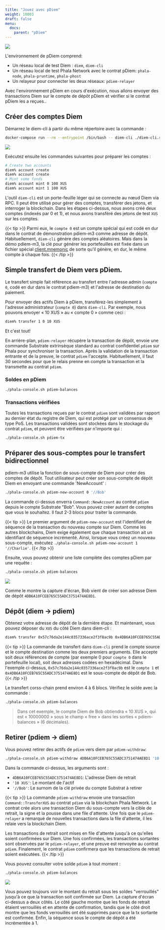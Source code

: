```yaml
---
title: "Jouez avec pDiem"
weight: 10003
draft: false
menu:
  docs:
    parent: "pDiem"
---
```


![](/images/docs/pdiem/docker-compose-structure.png)

L'environnement de pDiem comprend:

- Un réseau local de test Diem : `diem`, `diem-cli`
- Un réseau local de test Phala Network avec le contrat pDiem: `phala-node`, `phala-pruntime`, `phala-phost`
- Un relayeur pour connecter les deux réseaux: `pdiem-relayer`

Avec l'environnement pDiem en cours d'exécution, nous allons envoyer des transactions Diem sur le compte de dépôt pDiem et vérifier si le contrat pDiem les a reçues..

## Créer des comptes Diem

Démarrez le diem-cli à partir du même répertoire avec la commande :

```bash
docker-compose run --rm --entrypoint /bin/bash -- diem-cli ./diem-cli.sh
```

![](/images/docs/pdiem/diem-cli.png)

Exécutez ensuite les commandes suivantes pour préparer les comptes :

```bash
# Create two accounts
diem% account create
diem% account create
# Mint some funds
diem% account mint 0 100 XUS
diem% account mint 1 100 XUS
```

L'outil `diem-cli` est un porte-feuille léger qui se connecte au nœud Diem via RPC. Il peut être utilisé pour gérer des comptes, transférer des jetons, et interroger la blockchain. Dans les étapes ci-dessus, nous avons créé deux comptes (indexés par 0 et 1), et nous avons transféré des jetons de test `XUS` sur les comptes.


{{< tip >}}
Parmi eux, le `compte 0` est un compte spécial qui est codé en dur dans le contrat de démonstration pdiem-m3 comme adresse de dépôt. Habituellement, `diem-cli` génère des comptes aléatoires. Mais dans la démo pdiem-m3, la clé pour générer les portefeuilles est fixée dans un fichier spécial [client.mnemonic](https://github.com/Phala-Network/phala-docker/blob/pdiem-m3/dockerfile.d/client.mnemonic) de sorte qu'il génère, en dur, le même compte à chaque fois.
{{< /tip >}}

## Simple transfert de Diem vers pDiem.

Le transfert simple fait référence au transfert entre l'adresse admin (`compte 0`, codé en dur dans le contrat pdiem-m3) et l'adresse de destination du paiement.

Pour envoyer des actifs Diem à pDiem, transférez-les simplement à l'adresse administrateur (`compte 0`) dans `diem-cli`. Par exemple, nous pouvons envoyer « 10 XUS » au « compte 0 » comme ceci :

```bash
diem% transfer 1 0 10 XUS
```

Et c'est tout!

En arrière-plan, `pdiem-relayer` récupère la transaction de dépôt, envoie une commande Substrate extrinsèque standard au contrat confidentiel `pdiem` sur Phala pour synchroniser la transaction. Après la validation de la transaction entrante et de la preuve, le contrat `pdiem` l'accepte. Habituellement, il faut 30 secondes pour que le relais prenne en compte la transaction et la transmette au contrat `pdiem`.

### Soldes en pDiem

```bash
./phala-console.sh pdiem-balances
```

### Transactions vérifiées

Toutes les transactions reçues par le contrat `pdiem` sont validées par rapport au dernier état du registre de Diem, qui est protégé par un consensus de type PoS. Les transactions validées sont stockées dans le stockage du contrat `pdiem`, et peuvent être vérifiées par n'importe qui :

```bash
./phala-console.sh pdiem-tx
```
## Préparer des sous-comptes pour le transfert bidirectionnel

pdiem-m3 utilise la fonction de sous-compte de Diem pour créer des comptes de dépôt. Tout utilisateur peut créer son sous-compte de dépôt Diem en envoyant une commande 'NewAccount' :

```bash
./phala-console.sh pdiem-new-account 0 '//Bob'
```

La commande ci-dessus enverra `Command::NewAccount` au contrat `pdiem` depuis le compte Substrate "Bob". Vous pouvez créer autant de comptes que vous le souhaitez. Il faut 2-3 blocs pour traiter la commande.

{{< tip >}}
Le premier argument de `pdiem-new-account` est l'identifiant de séquence de la transaction du nouveau compte sur Diem. Comme les autres blockchains, Diem exige également que chaque transaction ait un identifiant de séquence incrémenté. Ainsi, lorsque vous créez un nouveau sous-compte, exécutez `./phala-console.sh pdiem-new-account 1 '//Charlie'`.
{{< /tip >}}


Ensuite, vous pouvez obtenir une liste complète des comptes pDiem par une requête :

```bash
./phala-console.sh pdiem-balances
```

![](/images/docs/pdiem/pdiem-balances.png)

Comme le montre la capture d'écran, Bob vient de créer son adresse Diem de dépôt `4DB6A10FCEB765C55ADC3751474AE8D1`.

## Dépôt (diem → pdiem)

Obtenez votre adresse de dépôt de la dernière étape. Et maintenant, vous pouvez déposer du `XUS` du côté Diem dans diem-cli :

```bash
diem% transfer 0x57c76da2e144c0357336ace2f3f8ac9b 0x4DB6A10FCEB765C55ADC3751474AE8D1 10 XUS
```

{{< tip >}}
La commande de transfert dans `diem-cli` prend le compte source et le compte destination comme les deux premiers arguments. Elle accepte soit deux références de compte (par exemple 0 pour `compte 0` dans le portefeuille local), soit deux adresses codées en hexadécimal. Dans l'exemple ci-dessus, `0x57c76da2e144c0357336ace2f3f8ac9b` est le `compte 1` et `0x4DB6A10FCEB765C55ADC3751474AE8D1` est le sous-compte de dépôt de Bob.
{{< /tip >}}

Le transfert corss-chain prend environ 4 à 6 blocs. Vérifiez le solde avec la commande :

```bash
./phala-console.sh pdiem-balances
```

> Dans cet exemple, le compte Diem de Bob obtiendra « 10 XUS », qui est « 10000000 » sous le champ « free » dans les sorties « pdiem-balances » (6 décimales).

## Retirer (pdiem → diem)

Vous pouvez retirer des actifs de `pdiem` vers diem par `pdiem-withdraw`:

```bash
./phala-console.sh pdiem-withdraw 4DB6A10FCEB765C55ADC3751474AE8D1 '10 XUS' '//Bob'
```

Dans la commande ci-dessus, les arguments sont :

- `4DB6A10FCEB765C55ADC3751474AE8D1`: L'adresse Diem de retrait
- `'10 XUS'`: Le montant de l'actif
- `'//Bob'`: Le surnom de la clé privée du compte Substrat à retirer

{{< tip >}}
La commande `pdiem-withdraw` envoie une transaction `Command::TransferXUS` au contrat `pdiem` via la blockchain Phala Network. Le contrat crée alors une transaction Diem du sous-compte vers la cible de retrait, la signe et la pousse dans une file d'attente. Une fois que le `pdiem-relayer` a remarqué de nouvelles transactions dans la file d'attente, il les relaie vers la blockchain Diem.

Les transactions de retrait sont mises en file d'attente jusqu'à ce qu'elles soient confirmées sur Diem. Une fois confirmées, les transactions sortantes sont observées par le `pdiem-relayer`, et une preuve est renvoyée au contrat `pdiem`. Finalement, le contrat `pdiem` confirmera que les transactions de retrait soient exécutées.
{{< /tip >}}

Vous pouvez consulter votre solde `pdiem` à tout moment :

```bash
./phala-console.sh pdiem-balances
```

![](/images/docs/pdiem/withdraw-lock-confirmed.png)

Vous pouvez toujours voir le montant du retrait sous les soldes "verrouillés" jusqu'à ce que la transaction soit confirmée sur Diem. La capture d'écran ci-dessus a deux côtés. Le côté gauche montre que les fonds de retrait étaient verrouillés et en attente de confirmation, tandis que le côté droit montre que les fonds verrouillés ont été supprimés parce que la tx sortante est confirmée. Enfin, la séquence sous le compte de dépôt a été incrémentée à 1.
